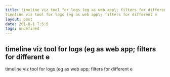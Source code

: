```yaml
---
title: timeline viz tool for logs (eg as web app\; filters for different etimeline viz tool for logs (eg as web app\; filters for different e
layout: post
date: 201-0-1 T:5:5
tags: undefined
---
```

## timeline viz tool for logs (eg as web app\; filters for different etimeline viz tool for logs (eg as web app\; filters for different e

